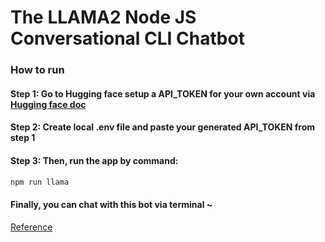 # The LLAMA2 Node JS Conversational CLI Chatbot

### How to run

#### Step 1: Go to Hugging face setup a API_TOKEN for your own account via [Hugging face doc](https://huggingface.co/docs/hub/security-tokens) 

#### Step 2: Create local .env file and paste your generated API_TOKEN from step 1

#### Step 3: Then, run the app by command:

```js
npm run llama
```

#### Finally, you can chat with this bot via terminal ~

[Reference](https://huggingface.co/facebook/blenderbot-400M-distill?text=Hi.&inference_api=true)
